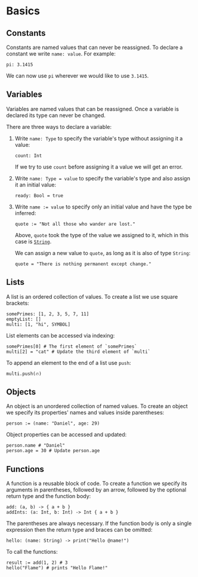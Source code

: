 # Basics

## Constants

Constants are named values that can never be reassigned.
To declare a constant we write `name: value`. For example:

```flame
pi: 3.1415
```

We can now use `pi` wherever we would like to use `3.1415`.

## Variables

Variables are named values that can be reassigned.
Once a variable is declared its type can never be changed.

There are three ways to declare a variable:

1. Write `name: Type` to specify the variable's type without assigning it a value:

    ```flame
    count: Int
    ```

    If we try to use `count` before assigning it a value we will get an error.

2. Write `name: Type = value` to specify the variable's type and also assign it an initial value:

    ```flame
    ready: Bool = true
    ```

3. Write `name := value` to specify only an initial value and have the type be inferred:

    ```flame
    quote := "Not all those who wander are lost."
    ```

    Above, `quote` took the type of the value we assigned to it, which in this case is [`String`](https://en.wikipedia.org/wiki/String_(computer_science)).

    We can assign a new value to `quote`, as long as it is also of type `String`:

    ```flame
    quote = "There is nothing permanent except change."
    ```

## Lists

A list is an ordered collection of values.
To create a list we use square brackets:

```flame
somePrimes: [1, 2, 3, 5, 7, 11]
emptyList: []
multi: [1, "hi", SYMBOL]
```

List elements can be accessed via indexing:

```flame
somePrimes[0] # The first element of `somePrimes`
multi[2] = "cat" # Update the third element of `multi`
```

To append an element to the end of a list use `push`:

```flame
multi.push(🔥)
```

## Objects

An object is an unordered collection of named values.
To create an object we specify its properties' names and values inside parentheses:

```flame
person := (name: "Daniel", age: 29)
```

Object properties can be accessed and updated:

```flame
person.name # "Daniel"
person.age = 30 # Update person.age
```

## Functions

A function is a reusable block of code.
To create a function we specify its arguments in parentheses, followed by an arrow, followed by the optional return type and the function body:

```flame
add: (a, b) -> { a + b }
addInts: (a: Int, b: Int) -> Int { a + b }
```

The parentheses are always necessary.
If the function body is only a single expression then the return type and braces can be omitted:

```flame
hello: (name: String) -> print("Hello @name!")
```

To call the functions:

```flame
result := add(1, 2) # 3
hello("Flame") # prints "Hello Flame!"
```
